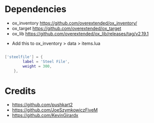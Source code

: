 # Dependencies
- ox_inventory https://github.com/overextended/ox_inventory/
- ox_target https://github.com/overextended/ox_target
- ox_lib https://github.com/overextended/ox_lib/releases/tag/v2.19.1

* Add this to ox_inventory > data > items.lua
```lua

['steelfile'] = {
		label = 'Steel File',
		weight = 300,
	},

```

# Credits
- https://github.com/pushkart2
- https://github.com/JoeSzymkowiczFiveM
- https://github.com/KevinGirardx
